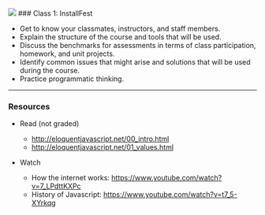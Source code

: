 <img src="https://ga-core.s3.amazonaws.com/production/uploads/program/default_image/5225/JS-logo-official.png" style="max-width: 100px; border: none; box-shadow: none" />
### Class 1: InstallFest

* Get to know your classmates, instructors, and staff members.
* Explain the structure of the course and tools that will be used.
* Discuss the benchmarks for assessments in terms of class participation, homework, and unit projects.
* Identify common issues that might arise and solutions that will be used during the course.
* Practice programmatic thinking.

---

### Resources

* Read (not graded)
	- http://eloquentjavascript.net/00_intro.html
	- http://eloquentjavascript.net/01_values.html

* Watch
	- How the internet works:  https://www.youtube.com/watch?v=7_LPdttKXPc
	- History of Javascript:  https://www.youtube.com/watch?v=t7_5-XYrkqg